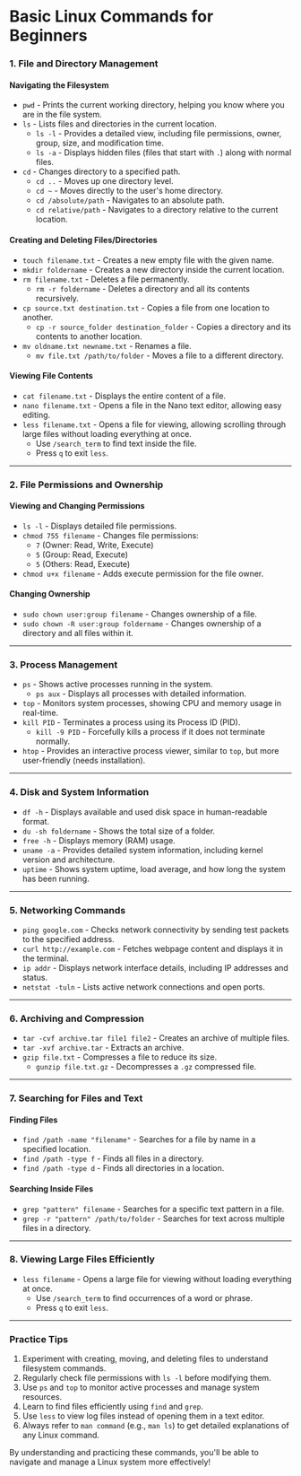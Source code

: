 # **Basic Linux Commands for Beginners**

### 1. File and Directory Management

#### **Navigating the Filesystem**
- `pwd` - Prints the current working directory, helping you know where you are in the file system.
- `ls` - Lists files and directories in the current location.
  - `ls -l` - Provides a detailed view, including file permissions, owner, group, size, and modification time.
  - `ls -a` - Displays hidden files (files that start with `.`) along with normal files.
- `cd` - Changes directory to a specified path.
  - `cd ..` - Moves up one directory level.
  - `cd ~` - Moves directly to the user's home directory.
  - `cd /absolute/path` - Navigates to an absolute path.
  - `cd relative/path` - Navigates to a directory relative to the current location.

#### **Creating and Deleting Files/Directories**
- `touch filename.txt` - Creates a new empty file with the given name.
- `mkdir foldername` - Creates a new directory inside the current location.
- `rm filename.txt` - Deletes a file permanently.
  - `rm -r foldername` - Deletes a directory and all its contents recursively.
- `cp source.txt destination.txt` - Copies a file from one location to another.
  - `cp -r source_folder destination_folder` - Copies a directory and its contents to another location.
- `mv oldname.txt newname.txt` - Renames a file.
  - `mv file.txt /path/to/folder` - Moves a file to a different directory.

#### **Viewing File Contents**
- `cat filename.txt` - Displays the entire content of a file.
- `nano filename.txt` - Opens a file in the Nano text editor, allowing easy editing.
- `less filename.txt` - Opens a file for viewing, allowing scrolling through large files without loading everything at once.
  - Use `/search_term` to find text inside the file.
  - Press `q` to exit `less`.

---

### 2. File Permissions and Ownership

#### **Viewing and Changing Permissions**
- `ls -l` - Displays detailed file permissions.
- `chmod 755 filename` - Changes file permissions:
  - `7` (Owner: Read, Write, Execute)
  - `5` (Group: Read, Execute)
  - `5` (Others: Read, Execute)
- `chmod u+x filename` - Adds execute permission for the file owner.

#### **Changing Ownership**
- `sudo chown user:group filename` - Changes ownership of a file.
- `sudo chown -R user:group foldername` - Changes ownership of a directory and all files within it.

---

### 3. Process Management

- `ps` - Shows active processes running in the system.
  - `ps aux` - Displays all processes with detailed information.
- `top` - Monitors system processes, showing CPU and memory usage in real-time.
- `kill PID` - Terminates a process using its Process ID (PID).
  - `kill -9 PID` - Forcefully kills a process if it does not terminate normally.
- `htop` - Provides an interactive process viewer, similar to `top`, but more user-friendly (needs installation).

---

### 4. Disk and System Information

- `df -h` - Displays available and used disk space in human-readable format.
- `du -sh foldername` - Shows the total size of a folder.
- `free -h` - Displays memory (RAM) usage.
- `uname -a` - Provides detailed system information, including kernel version and architecture.
- `uptime` - Shows system uptime, load average, and how long the system has been running.

---

### 5. Networking Commands

- `ping google.com` - Checks network connectivity by sending test packets to the specified address.
- `curl http://example.com` - Fetches webpage content and displays it in the terminal.
- `ip addr` - Displays network interface details, including IP addresses and status.
- `netstat -tuln` - Lists active network connections and open ports.

---

### 6. Archiving and Compression

- `tar -cvf archive.tar file1 file2` - Creates an archive of multiple files.
- `tar -xvf archive.tar` - Extracts an archive.
- `gzip file.txt` - Compresses a file to reduce its size.
  - `gunzip file.txt.gz` - Decompresses a `.gz` compressed file.

---

### 7. Searching for Files and Text

#### **Finding Files**
- `find /path -name "filename"` - Searches for a file by name in a specified location.
- `find /path -type f` - Finds all files in a directory.
- `find /path -type d` - Finds all directories in a location.

#### **Searching Inside Files**
- `grep "pattern" filename` - Searches for a specific text pattern in a file.
- `grep -r "pattern" /path/to/folder` - Searches for text across multiple files in a directory.

---

### 8. Viewing Large Files Efficiently

- `less filename` - Opens a large file for viewing without loading everything at once.
  - Use `/search_term` to find occurrences of a word or phrase.
  - Press `q` to exit `less`.

---

### Practice Tips
1. Experiment with creating, moving, and deleting files to understand filesystem commands.
2. Regularly check file permissions with `ls -l` before modifying them.
3. Use `ps` and `top` to monitor active processes and manage system resources.
4. Learn to find files efficiently using `find` and `grep`.
5. Use `less` to view log files instead of opening them in a text editor.
6. Always refer to `man command` (e.g., `man ls`) to get detailed explanations of any Linux command.

By understanding and practicing these commands, you'll be able to navigate and manage a Linux system more effectively!

